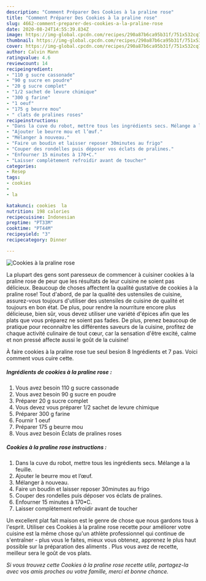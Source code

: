 ```yaml
---
description: "Comment Préparer Des Cookies à la praline rose"
title: "Comment Préparer Des Cookies à la praline rose"
slug: 4662-comment-preparer-des-cookies-a-la-praline-rose
date: 2020-08-24T14:55:39.834Z
image: https://img-global.cpcdn.com/recipes/290a87b6ca95b31f/751x532cq70/cookies-a-la-praline-rose-photo-principale-de-la-recette.jpg
thumbnail: https://img-global.cpcdn.com/recipes/290a87b6ca95b31f/751x532cq70/cookies-a-la-praline-rose-photo-principale-de-la-recette.jpg
cover: https://img-global.cpcdn.com/recipes/290a87b6ca95b31f/751x532cq70/cookies-a-la-praline-rose-photo-principale-de-la-recette.jpg
author: Calvin Mann
ratingvalue: 4.6
reviewcount: 14
recipeingredient:
- "110 g sucre cassonade"
- "90 g sucre en poudre"
- "20 g sucre complet"
- "1/2 sachet de levure chimique"
- "300 g farine"
- "1 oeuf"
- "175 g beurre mou"
- " clats de pralines roses"
recipeinstructions:
- "Dans la cuve du robot, mettre tous les ingrédients secs. Mélange a la feuille."
- "Ajouter le beurre mou et l’œuf."
- "Mélanger à nouveau."
- "Faire un boudin et laisser reposer 30minutes au frigo"
- "Couper des rondelles puis déposer vos éclats de pralines."
- "Enfourner 15 minutes à 170•C."
- "Laisser complètement refroidir avant de toucher"
categories:
- Resep
tags:
- cookies
- 
- la

katakunci: cookies  la 
nutrition: 198 calories
recipecuisine: Indonesian
preptime: "PT33M"
cooktime: "PT44M"
recipeyield: "3"
recipecategory: Dinner

---
```



![Cookies à la praline rose](https://img-global.cpcdn.com/recipes/290a87b6ca95b31f/751x532cq70/cookies-a-la-praline-rose-photo-principale-de-la-recette.jpg)

La plupart des gens sont paresseux de commencer à cuisiner cookies à la praline rose de peur que les résultats de leur cuisine ne soient pas délicieux. Beaucoup de choses affectent la qualité gustative de cookies à la praline rose! Tout d'abord, de par la qualité des ustensiles de cuisine, assurez-vous toujours d'utiliser des ustensiles de cuisine de qualité et toujours en bon état. De plus, pour rendre la nourriture encore plus délicieuse, bien sûr, vous devez utiliser une variété d'épices afin que les plats que vous préparez ne soient pas fades. De plus, prenez beaucoup de pratique pour reconnaître les différentes saveurs de la cuisine, profitez de chaque activité culinaire de tout cœur, car la sensation d'être excité, calme et non pressé affecte aussi le goût de la cuisine!

<!--inarticleads1-->

À faire cookies à la praline rose tue seul besion 8 Ingrédients et 7 pas. Voici comment vous cuire cette.

##### Ingrédients de cookies à la praline rose :

1. Vous avez besoin 110 g sucre cassonade
1. Vous avez besoin 90 g sucre en poudre
1. Préparer 20 g sucre complet
1. Vous devez vous préparer 1/2 sachet de levure chimique
1. Préparer 300 g farine
1. Fournir 1 oeuf
1. Préparer 175 g beurre mou
1. Vous avez besoin  Éclats de pralines roses




<!--inarticleads2-->

##### Cookies à la praline rose instructions :

1. Dans la cuve du robot, mettre tous les ingrédients secs. Mélange a la feuille.
1. Ajouter le beurre mou et l’œuf.
1. Mélanger à nouveau.
1. Faire un boudin et laisser reposer 30minutes au frigo
1. Couper des rondelles puis déposer vos éclats de pralines.
1. Enfourner 15 minutes à 170•C.
1. Laisser complètement refroidir avant de toucher




<!--inarticleads1-->

<p>
Un excellent plat fait maison est le genre de chose que nous gardons tous à l'esprit. Utiliser ces Cookies à la praline rose recette pour améliorer votre cuisine est la même chose qu'un athlète professionnel qui continue de s'entraîner - plus vous le faites, mieux vous obtenez, apprenez le plus haut possible sur la préparation des aliments . Plus vous avez de recette, meilleur sera le goût de vos plats.
</p>

<p>
<i>Si vous trouvez cette Cookies à la praline rose recette utile, partagez-la avec vos amis proches ou votre famille, merci et bonne chance.</i>
</p>
